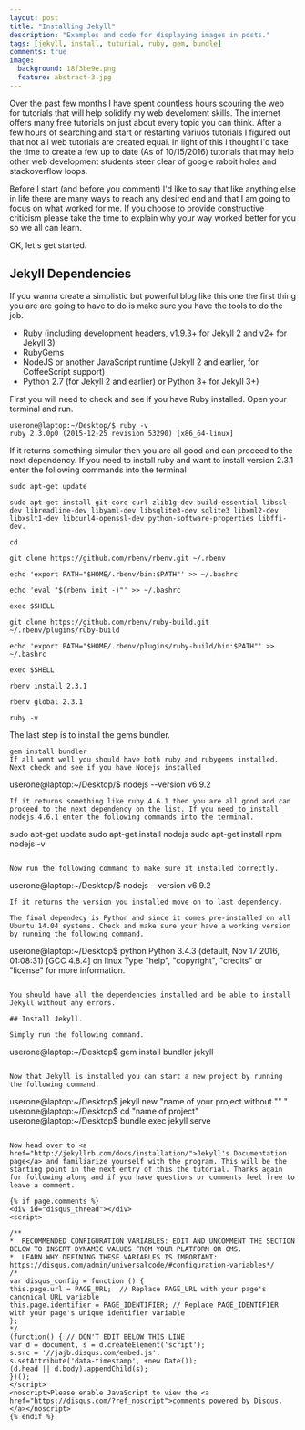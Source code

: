 ```yaml
---
layout: post
title: "Installing Jekyll"
description: "Examples and code for displaying images in posts."
tags: [jekyll, install, tuturial, ruby, gem, bundle]
comments: true
image:
  background: 18f3be9e.png
  feature: abstract-3.jpg
---
```



Over the past few months I have spent countless hours scouring the web for tutorials that will help solidify my web develoment skills. The internet offers many free tutorials on just about every topic you can think.  After a few hours of searching and start or restarting variuos tutorials I figured out that not all web tutorials are created equal.  In light of this I thought I'd take the time to create a few up to date (As of 10/15/2016) tutorials that may help other web development students steer clear of google rabbit holes and stackoverflow loops.  

Before I start (and before you comment) I'd like to say that like anything else in life there are many ways to reach any desired end and that I am going to focus on what worked for me. If you choose to provide constructive criticism please take the time to explain why your way worked better for you so we all can learn. 

 OK, let's get started.

## Jekyll Dependencies 

If you wanna create a simplistic but powerful blog like this one the first thing you are are going to have to do is make sure you have the tools to do the job.

* Ruby (including development headers, v1.9.3+ for Jekyll 2 and v2+ for Jekyll 3)
* RubyGems
* NodeJS or another JavaScript runtime (Jekyll 2 and earlier, for CoffeeScript support)
* Python 2.7 (for Jekyll 2 and earlier) or Python 3+ for Jekyll 3+)

First you will need to check and see if you have Ruby installed. Open your terminal and run.

```
userone@laptop:~/Desktop/$ ruby -v
ruby 2.3.0p0 (2015-12-25 revision 53290) [x86_64-linux]

```
If it returns something simular then you are all good and can proceed to the next dependency. If you need to install ruby and want to install version 2.3.1 enter the following commands into the terminal

```
sudo apt-get update

sudo apt-get install git-core curl zlib1g-dev build-essential libssl-dev libreadline-dev libyaml-dev libsqlite3-dev sqlite3 libxml2-dev libxslt1-dev libcurl4-openssl-dev python-software-properties libffi-dev.

cd

git clone https://github.com/rbenv/rbenv.git ~/.rbenv

echo 'export PATH="$HOME/.rbenv/bin:$PATH"' >> ~/.bashrc

echo 'eval "$(rbenv init -)"' >> ~/.bashrc

exec $SHELL

git clone https://github.com/rbenv/ruby-build.git ~/.rbenv/plugins/ruby-build

echo 'export PATH="$HOME/.rbenv/plugins/ruby-build/bin:$PATH"' >> ~/.bashrc

exec $SHELL

rbenv install 2.3.1

rbenv global 2.3.1

ruby -v
```

The last step is to install the gems bundler.
```
gem install bundler
If all went well you should have both ruby and rubygems installed. Next check and see if you have Nodejs installed

```
userone@laptop:~/Desktop/$ nodejs --version
v6.9.2

```
If it returns something like ruby 4.6.1 then you are all good and can proceed to the next dependency on the list. If you need to install nodejs 4.6.1 enter the following commands into the terminal.

```
sudo apt-get update
sudo apt-get install nodejs
sudo apt-get install npm
nodejs -v
```

Now run the following command to make sure it installed correctly.

```
userone@laptop:~/Desktop/$ nodejs --version
v6.9.2
```
If it returns the version you installed move on to last dependency.

The final dependecy is Python and since it comes pre-installed on all Ubuntu 14.04 systems. Check and make sure your have a working version by running the following command.

```
userone@laptop:~/Desktop$ python
Python 3.4.3 (default, Nov 17 2016, 01:08:31) 
[GCC 4.8.4] on linux
Type "help", "copyright", "credits" or "license" for more information.
>>> 
```

You should have all the dependencies installed and be able to install Jekyll without any errors.

## Install Jekyll.

Simply run the following command.

```
userone@laptop:~/Desktop$ gem install bundler jekyll
```

Now that Jekyll is installed you can start a new project by running the following command.

```
userone@laptop:~/Desktop$ jekyll new "name of your project without "" "
userone@laptop:~/Desktop$ cd "name of project"
userone@laptop:~/Desktop$ bundle exec jekyll serve
```

Now head over to <a href="http://jekyllrb.com/docs/installation/">Jekyll's Documentation page</a> and familiarize yourself with the program. This will be the starting point in the next entry of this the tutorial. Thanks again for following along and if you have questions or comments feel free to leave a comment.

{% if page.comments %}
<div id="disqus_thread"></div>
<script>

/**
*  RECOMMENDED CONFIGURATION VARIABLES: EDIT AND UNCOMMENT THE SECTION BELOW TO INSERT DYNAMIC VALUES FROM YOUR PLATFORM OR CMS.
*  LEARN WHY DEFINING THESE VARIABLES IS IMPORTANT: https://disqus.com/admin/universalcode/#configuration-variables*/
/*
var disqus_config = function () {
this.page.url = PAGE_URL;  // Replace PAGE_URL with your page's canonical URL variable
this.page.identifier = PAGE_IDENTIFIER; // Replace PAGE_IDENTIFIER with your page's unique identifier variable
};
*/
(function() { // DON'T EDIT BELOW THIS LINE
var d = document, s = d.createElement('script');
s.src = '//jajb.disqus.com/embed.js';
s.setAttribute('data-timestamp', +new Date());
(d.head || d.body).appendChild(s);
})();
</script>
<noscript>Please enable JavaScript to view the <a href="https://disqus.com/?ref_noscript">comments powered by Disqus.</a></noscript>
{% endif %}



